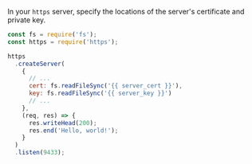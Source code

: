 In your `https` server, specify the locations of the server's certificate and private key.

```javascript
const fs = require('fs');
const https = require('https');

https
  .createServer(
    {
      // ...
      cert: fs.readFileSync('{{ server_cert }}'),
      key: fs.readFileSync('{{ server_key }}')
      // ...
    },
    (req, res) => {
      res.writeHead(200);
      res.end('Hello, world!');
    }
  )
  .listen(9433);
```
